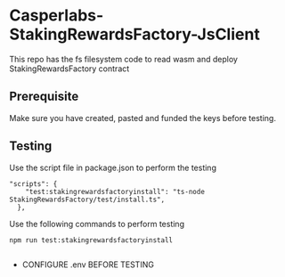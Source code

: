 # Casperlabs-StakingRewardsFactory-JsClient

This repo has the fs filesystem code to read wasm and deploy StakingRewardsFactory contract

## Prerequisite

Make sure you have created, pasted and funded the keys before testing.

## Testing

Use the script file in package.json to perform the testing
```
"scripts": {
    "test:stakingrewardsfactoryinstall": "ts-node StakingRewardsFactory/test/install.ts",
  },
```

Use the following commands to perform testing
```
npm run test:stakingrewardsfactoryinstall


```

* CONFIGURE .env BEFORE TESTING

